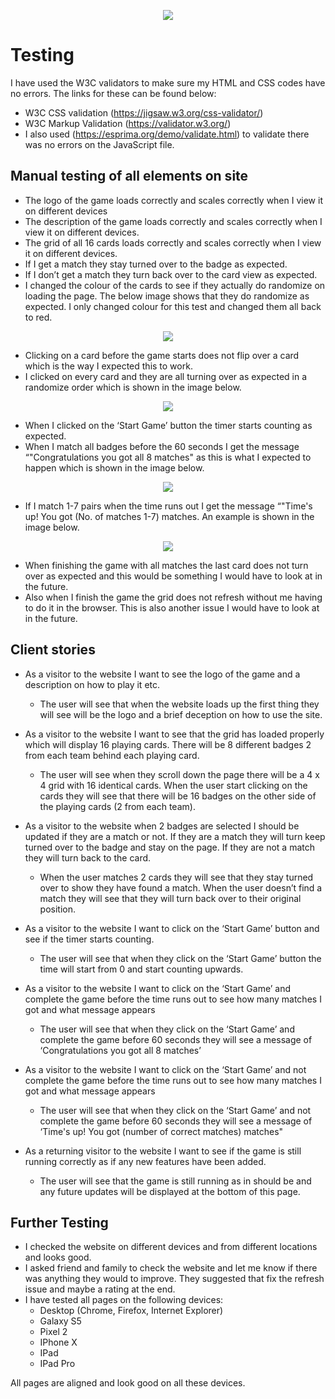 <p align="center"> 
<img src="https://github.com/cfaulkner985/premier-league-memory-game/blob/master/assets/img/memory-game-logo.jpg">
</p>

# Testing

I have used the W3C validators to make sure my HTML and CSS codes have no errors. The links for these can be found below:
- W3C CSS validation (https://jigsaw.w3.org/css-validator/) 
- W3C Markup Validation (https://validator.w3.org/)
- I also used (https://esprima.org/demo/validate.html) to validate there was no errors on the JavaScript file.

## Manual testing of all elements on site
*	The logo of the game loads correctly and scales correctly when I view it on different devices
*	The description of the game loads correctly and scales correctly when I view it on different devices.
*	The grid of all 16 cards loads correctly and scales correctly when I view it on different devices.
*	If I get a match they stay turned over to the badge as expected.
*	If I don’t get a match they turn back over to the card view as expected.
*	I changed the colour of the cards to see if they actually do randomize on loading the page. The below image shows that they do randomize as expected. I only changed colour for this test and changed them all back to red. 
<p align="center"> 
<img src="https://github.com/cfaulkner985/premier-league-memory-game/blob/master/assets/testing/random-grid.png">
</p>

*	Clicking on a card before the game starts does not flip over a card which is the way I expected this to work.
*	I clicked on every card and they are all turning over as expected in a randomize order which is shown in the image below.
<p align="center"> 
<img src="https://github.com/cfaulkner985/premier-league-memory-game/blob/master/assets/testing/finished-grid.png">
</p>

*	When I clicked on the ‘Start Game’ button the timer starts counting as expected.
*	When I match all badges before the 60 seconds I get the message “"Congratulations you got all 8 matches" as this is what I expected to happen which is shown in the image below.
<p align="center"> 
<img src="https://github.com/cfaulkner985/premier-league-memory-game/blob/master/assets/testing/completed-game.png">
</p>

*	If I match 1-7 pairs when the time runs out I get the message “"Time's up! You got (No. of matches 1-7) matches. An example is shown in the image below.
<p align="center"> 
<img src="https://github.com/cfaulkner985/premier-league-memory-game/blob/master/assets/testing/times-up.png">
</p>

*	When finishing the game with all matches the last card does not turn over as expected and this would be something I would have to look at in the future.
*	Also when I finish the game the grid does not refresh without me having to do it in the browser. This is also another issue I would have to look at in the future.

## Client stories
*	As a visitor to the website I want to see the logo of the game and a description on how to play it etc.
    *	The user will see that when the website loads up the first thing they will see will be the logo and a brief deception on how to use the site.

*	As a visitor to the website I want to see that the grid has loaded properly which will display 16 playing cards. There will be 8 different badges 2 from each team behind each playing card.
    *	The user will see when they scroll down the page there will be a 4 x 4 grid with 16 identical cards. When the user start clicking on the cards they will see that there will be 16 badges on the other side of the playing cards (2 from each team).

*	As a visitor to the website when 2 badges are selected I should be updated if they are a match or not. If they are a match they will turn keep turned over to the badge and stay on the page. If they are not a match they will turn back to the card.
    *	When the user matches 2 cards they will see that they stay turned over to show they have found a match. When the user doesn’t find a match they will see that they will turn back over to their original position. 

*	As a visitor to the website I want to click on the ‘Start Game’ button and see if the timer starts counting. 
    *	The user will see that when they click on the ‘Start Game’ button the time will start from 0 and start counting upwards.

*	As a visitor to the website I want to click on the ‘Start Game’ and complete the game before the time runs out to see how many matches I got and what message appears
    * The user will see that when they click on the ‘Start Game’ and complete the game before 60 seconds they will see a message of ‘Congratulations you got all 8 matches’

*	As a visitor to the website I want to click on the ‘Start Game’ and not complete the game before the time runs out to see how many matches I got and what message appears
    * The user will see that when they click on the ‘Start Game’ and not complete the game before 60 seconds they will see a message of ‘Time's up! You got (number of correct matches) matches"

*	As a returning visitor to the website I want to see if the game is still running correctly as if any new features have been added.
    * The user will see that the game is still running as in should be and any future updates will be displayed at the bottom of this page.

## Further Testing
*	I checked the website on different devices and from different locations and looks good.
*	I asked friend and family to check the website and let me know if there was anything they would to improve. They suggested that fix the refresh issue and maybe a rating at the end.
*	I have tested all pages on the following devices:
    * Desktop (Chrome, Firefox, Internet Explorer)
    * Galaxy S5
    * Pixel 2
    * IPhone X
    * IPad
    * IPad Pro

All pages are aligned and look good on all these devices.

